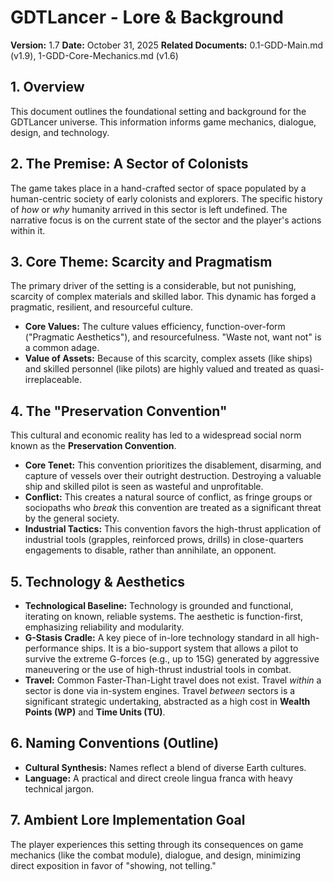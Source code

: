 # GDTLancer - Lore & Background

**Version:** 1.7
**Date:** October 31, 2025
**Related Documents:** 0.1-GDD-Main.md (v1.9), 1-GDD-Core-Mechanics.md (v1.6)

## 1. Overview

This document outlines the foundational setting and background for the GDTLancer universe. This information informs game mechanics, dialogue, design, and technology.

## 2. The Premise: A Sector of Colonists

The game takes place in a hand-crafted sector of space populated by a human-centric society of early colonists and explorers. The specific history of *how* or *why* humanity arrived in this sector is left undefined. The narrative focus is on the current state of the sector and the player's actions within it.

## 3. Core Theme: Scarcity and Pragmatism

The primary driver of the setting is a considerable, but not punishing, scarcity of complex materials and skilled labor. This dynamic has forged a pragmatic, resilient, and resourceful culture.
* **Core Values:** The culture values efficiency, function-over-form ("Pragmatic Aesthetics"), and resourcefulness. "Waste not, want not" is a common adage.
* **Value of Assets:** Because of this scarcity, complex assets (like ships) and skilled personnel (like pilots) are highly valued and treated as quasi-irreplaceable.

## 4. The "Preservation Convention"

This cultural and economic reality has led to a widespread social norm known as the **Preservation Convention**.
* **Core Tenet:** This convention prioritizes the disablement, disarming, and capture of vessels over their outright destruction. Destroying a valuable ship and skilled pilot is seen as wasteful and unprofitable.
* **Conflict:** This creates a natural source of conflict, as fringe groups or sociopaths who *break* this convention are treated as a significant threat by the general society.
* **Industrial Tactics:** This convention favors the high-thrust application of industrial tools (grapples, reinforced prows, drills) in close-quarters engagements to disable, rather than annihilate, an opponent.

## 5. Technology & Aesthetics

* **Technological Baseline:** Technology is grounded and functional, iterating on known, reliable systems. The aesthetic is function-first, emphasizing reliability and modularity.
* **G-Stasis Cradle:** A key piece of in-lore technology standard in all high-performance ships. It is a bio-support system that allows a pilot to survive the extreme G-forces (e.g., up to 15G) generated by aggressive maneuvering or the use of high-thrust industrial tools in combat.
* **Travel:** Common Faster-Than-Light travel does not exist. Travel *within* a sector is done via in-system engines. Travel *between* sectors is a significant strategic undertaking, abstracted as a high cost in **Wealth Points (WP)** and **Time Units (TU)**.

## 6. Naming Conventions (Outline)

* **Cultural Synthesis:** Names reflect a blend of diverse Earth cultures.
* **Language:** A practical and direct creole lingua franca with heavy technical jargon.

## 7. Ambient Lore Implementation Goal

The player experiences this setting through its consequences on game mechanics (like the combat module), dialogue, and design, minimizing direct exposition in favor of "showing, not telling."
